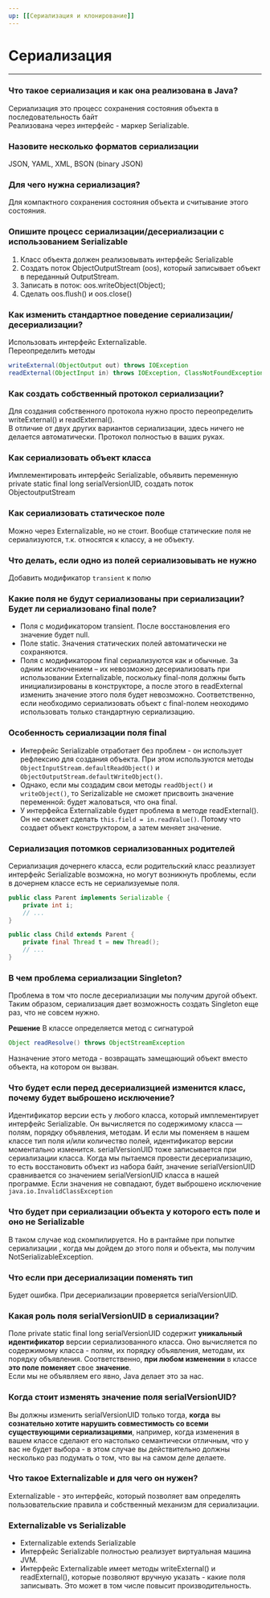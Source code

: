 ```yaml
---
up: [[Сериализация и клонирование]]
---
```

# Сериализация
---
### Что такое сериализация и как она реализована в Java?
Сериализация это процесс сохранения состояния объекта в последовательность байт  
Реализована через интерфейс - маркер Serializable.

### Назовите несколько форматов сериализации
JSON, YAML, XML, BSON (binary JSON)

### Для чего нужна сериализация?
Для компактного сохранения состояния объекта и считывание этого состояния.

### Опишите процесс сериализации/десериализации с использованием Serializable
1. Класс объекта должен реализовывать интерфейс Serializable  
2. Создать поток ObjectOutputStream (oos), который записывает объект в переданный OutputStream.  
3. Записать в поток: oos.writeObject(Object);  
4. Сделать oos.flush() и oos.close()

### Как изменить стандартное поведение сериализации/десериализации?
Использовать интерфейс Externalizable.    
Переопределить методы  
```java
writeExternal(ObjectOutput out) throws IOException  
readExternal(ObjectInput in) throws IOException, ClassNotFoundException
```
 
### Как создать собственный протокол сериализации?
Для создания собственного протокола нужно просто переопределить writeExternal() и readExternal().  
В отличие от двух других вариантов сериализации, здесь ничего не делается автоматически. Протокол полностью в ваших руках.

### Как сериализовать объект класса
Имплементировать интерфейс Serializable, объявить переменную private static final long serialVersionUID, создать поток ObjectoutputStream

### Как сериализовать статическое поле
Можно через Externalizable, но не стоит. Вообще статические поля не сериализуются, т.к. относятся к классу, а не объекту.

### Что делать, если одно из полей сериализовывать не нужно
Добавить модификатор `transient` к полю

### Какие поля не будут сериализованы при сериализации? Будет ли сериализовано final поле?
* Поля с модификатором transient. После восстановления его значение будет null.
* Поле static. Значения статических полей автоматически не сохраняются.  
* Поля с модификатором final сериализуются как и обычные. За одним исключением – их невозможно десериализовать при использовании Externalizable, поскольку final-поля должны быть инициализированы в конструкторе, а после этого в readExternal изменить значение этого поля будет невозможно. Соответственно, если необходимо сериализовать объект с final-полем неоходимо использовать только стандартную сериализацию.

### Особенность сериализации поля final
* Интерфейс Serializable отработает без проблем - он использует рефлексию для создания объекта. При этом используются методы `ObjectInputStream.defaultReadObject()` и `ObjectOutputStream.defaultWriteObject()`.  
* Однако, если мы создадим свои методы `readObject()` и `writeObject()`, то Serizalizable не сможет присвоить значение переменной: будет жаловаться, что она final.  
* У интерфейса Externalizable будет проблема в методе readExternal(). Он не сможет сделать `this.field = in.readValue()`. Потому что создает объект конструктором, а затем меняет значение.

### Сериализация потомков сериализованных родителей
Сериализация дочернего класса, если родительский класс реазлизует интерфейс Serializable возможна, но могут возникнуть проблемы, если в дочернем классе есть не сериализуемые поля.
```java
public class Parent implements Serializable {
    private int i;
    // ...
}

public class Child extends Parent {
    private final Thread t = new Thread();
    // ...
}
```

### В чем проблема сериализации Singleton?
Проблема в том что после десериализации мы получим другой объект. 
Таким образом, сериализация дает возможность создать Singleton еще раз, что не совсем нужно. 

**Решение**
В классе определяется метод с сигнатурой 
```java
Object readResolve() throws ObjectStreamException
```
Назначение этого метода - возвращать замещающий объект вместо объекта, на котором он вызван.

### Что будет если перед десериализцией изменится класс, почему будет выброшено исключение?
Идентификатор версии есть у любого класса, который имплементирует интерфейс Serializable. Он вычисляется по содержимому класса — полям, порядку объявления, методам. И если мы поменяем в нашем классе тип поля и/или количество полей, идентификатор версии моментально изменится. serialVersionUID тоже записывается при сериализации класса. 
Когда мы пытаемся провести десериализацию, то есть восстановить объект из набора байт, значение serialVersionUID сравнивается со значением serialVersionUID класса в нашей программе. Если значения не совпадают, будет выброшено исключение `java.io.InvalidClassException`

### Что будет при сериализации объекта у которого есть поле и оно не Serializable
В таком случае код скомпилируется. Но в рантайме при попытке сериализации , когда мы дойдем до этого поля и объекта, мы получим NotSerializableException.

### Что если при десериализации поменять тип
Будет ошибка. При десериализации проверяется serialVersionUID.

### Какая роль поля serialVersionUID в сериализации?
Поле private static final long serialVersionUID содержит **уникальный идентификатор** версии сериализованного класса. Оно вычисляется по содержимому класса - полям, их порядку объявления, методам, их порядку объявления. Соответственно, **при любом изменении** в классе **это поле поменяет** свое **значение**.  
Если мы не объявляем его явно, Java делает это за нас.

### Когда стоит изменять значение поля serialVersionUID?
Вы должны изменить serialVersionUID только тогда, **когда** вы **сознательно хотите нарушить совместимость со всеми существующими сериализациями**, например, когда изменения в вашем классе сделают его настолько семантически отличным, что у вас не будет выбора - в этом случае вы действительно должны несколько раз подумать о том, что вы на самом деле делаете.

### Что такое Externalizable и для чего он нужен?
Externalizable - это интерфейс, который позволяет вам определять пользовательские правила и собственный механизм для сериализации.

### Externalizable vs Serializable
* Externalizable extends Serializable  
* Интерфейс Serializable полностью реализует виртуальная машина JVM.  
* Интерфейс Externalizable имеет методы writeExternal() и readExternal(), которые позволяют вручную указать - какие поля записывать. Это может в том числе повысит производительность.